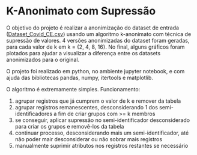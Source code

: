 # K-Anonimato com Supressão
O objetivo do projeto é realizar a anonimização do dataset de entrada ([Dataset_Covid_CE.csv](Dataset_Covid_CE)) usando um algoritmo k-anonimato com técnica de supressão de valores. 4 versões anonimizadas do dataset foram geradas, para cada valor de k em k = {2, 4, 8, 16}. No final, alguns gráficos foram plotados para ajudar a visualizar a diferença entre os datasets anonimizados para o original.

O projeto foi realizado em python, no ambiente jupyter notebook, e com ajuda das bibliotecas pandas, numpy, itertools e matplotlib.

O algoritmo é extremamente simples. Funcionamento:

1. agrupar registros que já cumprem o valor de k e remover da tabela
1. agrupar registros remanescentes, desconsiderando 1 dos semi-identificadores a fim de criar grupos com >= k membros
1. se conseguir, aplicar supressão no semi-identificador desconsiderado para criar os grupos e removê-los da tabela
1. continuar processo, desconsiderando mais um semi-identificador, até não poder mair desconsiderar ou não sobrar mais registros
1. manualmente suprimir atributos nos registros restantes se necessário